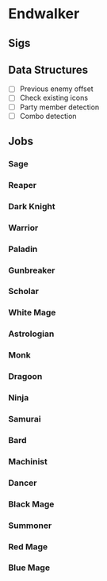 # Endwalker

## Sigs

## Data Structures
- [ ] Previous enemy offset
- [ ] Check existing icons
- [ ] Party member detection
- [ ] Combo detection

## Jobs

### Sage

### Reaper

### Dark Knight

### Warrior

### Paladin

### Gunbreaker

### Scholar

### White Mage

### Astrologian

### Monk

### Dragoon

### Ninja

### Samurai

### Bard

### Machinist

### Dancer

### Black Mage

### Summoner

### Red Mage

### Blue Mage